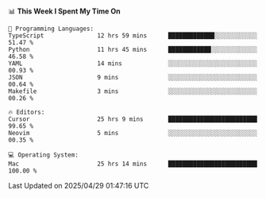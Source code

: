 <!--START_SECTION:waka-->
📊 **This Week I Spent My Time On** 

```text
💬 Programming Languages: 
TypeScript               12 hrs 59 mins      █████████████░░░░░░░░░░░░   51.47 % 
Python                   11 hrs 45 mins      ████████████░░░░░░░░░░░░░   46.58 % 
YAML                     14 mins             ░░░░░░░░░░░░░░░░░░░░░░░░░   00.93 % 
JSON                     9 mins              ░░░░░░░░░░░░░░░░░░░░░░░░░   00.64 % 
Makefile                 3 mins              ░░░░░░░░░░░░░░░░░░░░░░░░░   00.26 % 

🔥 Editors: 
Cursor                   25 hrs 9 mins       █████████████████████████   99.65 % 
Neovim                   5 mins              ░░░░░░░░░░░░░░░░░░░░░░░░░   00.35 % 

💻 Operating System: 
Mac                      25 hrs 14 mins      █████████████████████████   100.00 % 
```


 Last Updated on 2025/04/29 01:47:16 UTC
<!--END_SECTION:waka-->
